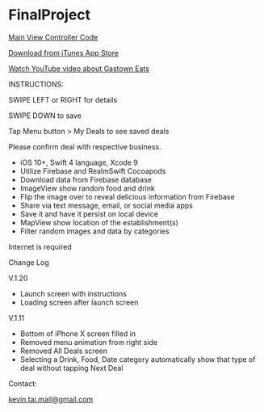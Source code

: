 # FinalProject

[Main View Controller Code](FinalProject/ViewControllers/DealViewController.swift)

[Download from iTunes App Store](https://itunes.apple.com/ca/app/gastown-eats/id1383378025?mt=8)

[Watch YouTube video about Gastown Eats](https://www.youtube.com/watch?v=M-ZNoRMsvl0)

INSTRUCTIONS:

SWIPE LEFT or RIGHT for details

SWIPE DOWN to save

Tap Menu button > My Deals to see saved deals

Please confirm deal with respective business.

- iOS 10+, Swift 4 language, Xcode 9
- Utilize Firebase and RealmSwift Cocoapods
- Download data from Firebase database
- ImageView show random food and drink
- Flip the image over to reveal delicious information from Firebase
- Share via text message, email, or social media apps
- Save it and have it persist on local device
- MapView show location of the establishment(s)
- Filter random images and data by categories

Internet is required

Change Log

V.1.20
- Launch screen with instructions
- Loading screen after launch screen

V.1.11
- Bottom of iPhone X screen filled in
- Removed menu animation from right side
- Removed All Deals screen
- Selecting a Drink, Food, Date category automatically show that type of deal without tapping Next Deal

Contact:

kevin.tai.mail@gmail.com
